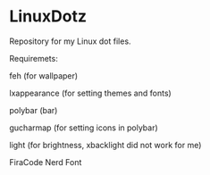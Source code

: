 # LinuxDotz
Repository for my Linux dot files.

Requiremets:

feh (for wallpaper)

lxappearance (for setting themes and fonts)

polybar (bar)

gucharmap (for setting icons in polybar)

light (for brightness, xbacklight did not work for me)

FiraCode Nerd Font

